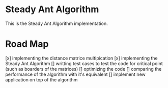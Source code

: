 # Steady Ant Algorithm
This is the Steady Ant Algorithm implementation.


# Road Map
[x] implementing the distance matrice multipication
[x] implementing the Steady Ant Algorithm
[]  writting test cases to test the code for critical point (such as boarders of the matrices)
[]  optimizing the code
[]  comparing the performance of the algorithm with it's equivalent
[]  implement new application on top of the algorithm 